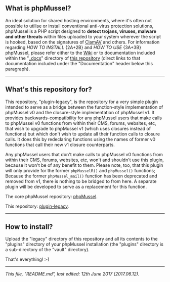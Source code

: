 ## **What is phpMussel?**

An ideal solution for shared hosting environments, where it's often not possible to utilise or install conventional anti-virus protection solutions, phpMussel is a PHP script designed to **detect trojans, viruses, malware and other threats** within files uploaded to your system wherever the script is hooked, based on the signatures of [ClamAV](https://www.clamav.net/) and others. For information regarding *HOW TO INSTALL* {2A+2B} and *HOW TO USE* {3A+3B} phpMussel, please refer either to the [Wiki](https://github.com/phpMussek/phpMussel/wiki) or to documentation included within the "[_docs](https://github.com/phpMussel/phpMussel/tree/master/_docs)" directory of [this repository](https://github.com/phpMussel/phpMussel) (direct links to that documentation included under the "Documentation" header below this paragraph).

---

## **What's this repository for?**

This repository, "plugin-legacy", is the repository for a very simple plugin intended to serve as a bridge between the function-style implementation of phpMussel v0 and the closure-style implementation of phpMussel v1. It provides backwards-compatibility for any phpMussel users that make calls to phpMussel v0 functions from within their CMS, forums, websites, etc, that wish to upgrade to phpMussel v1 (which uses closures instead of functions) but which don't wish to update all their function calls to closure calls. It does this by redeclaring functions using the names of former v0 functions that call their new v1 closure counterparts.

Any phpMussel users that don't make calls to phpMussel v0 functions from within their CMS, forums, websites, etc, won't and shouldn't use this plugin, because it won't be of any benefit to them. Please note, too, that this plugin will only provide for the former `phpMusselR()` and `phpMussel()` functions; Because the former `phpMussel_mail()` function has been deprecated and removed from v1, there is nothing to be bridged to from here. A separate plugin will be developed to serve as a replacement for this function.

The core phpMussel repository: [phpMussel](https://github.com/phpMussel/phpMussel).

This repository: [plugin-legacy](https://github.com/phpMussel/plugin-legacy).

---

## **How to install?**

Upload the "legacy" directory of this repository and all its contents to the "plugins" directory of your phpMussel installation (the "plugins" directory is a sub-directory of the "vault" directory).

That's everything! :-)

---

*This file, "README.md", last edited: 12th June 2017 (2017.06.12).*
